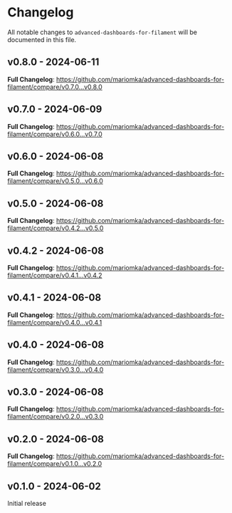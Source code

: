 # Changelog

All notable changes to `advanced-dashboards-for-filament` will be documented in this file.

## v0.8.0 - 2024-06-11

**Full Changelog**: https://github.com/mariomka/advanced-dashboards-for-filament/compare/v0.7.0...v0.8.0

## v0.7.0 - 2024-06-09

**Full Changelog**: https://github.com/mariomka/advanced-dashboards-for-filament/compare/v0.6.0...v0.7.0

## v0.6.0 - 2024-06-08

**Full Changelog**: https://github.com/mariomka/advanced-dashboards-for-filament/compare/v0.5.0...v0.6.0

## v0.5.0 - 2024-06-08

**Full Changelog**: https://github.com/mariomka/advanced-dashboards-for-filament/compare/v0.4.2...v0.5.0

## v0.4.2 - 2024-06-08

**Full Changelog**: https://github.com/mariomka/advanced-dashboards-for-filament/compare/v0.4.1...v0.4.2

## v0.4.1 - 2024-06-08

**Full Changelog**: https://github.com/mariomka/advanced-dashboards-for-filament/compare/v0.4.0...v0.4.1

## v0.4.0 - 2024-06-08

**Full Changelog**: https://github.com/mariomka/advanced-dashboards-for-filament/compare/v0.3.0...v0.4.0

## v0.3.0 - 2024-06-08

**Full Changelog**: https://github.com/mariomka/advanced-dashboards-for-filament/compare/v0.2.0...v0.3.0

## v0.2.0 - 2024-06-08

**Full Changelog**: https://github.com/mariomka/advanced-dashboards-for-filament/compare/v0.1.0...v0.2.0

## v0.1.0 - 2024-06-02

Initial release
